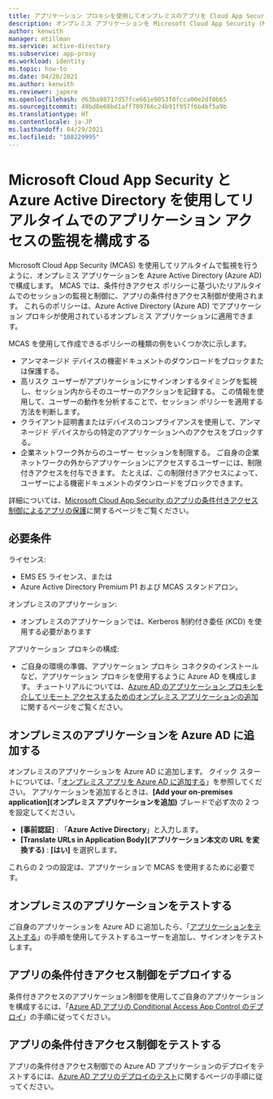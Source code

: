 ```yaml
---
title: アプリケーション プロキシを使用してオンプレミスのアプリを Cloud App Security と統合する - Azure Active Directory
description: オンプレミス アプリケーションを Microsoft Cloud App Security (MCAS) と連携するように Azure Active Directory で構成します。 MCAS のアプリの条件付きアクセス制御を使用して、条件付きアクセス ポリシーに基づいてセッションをリアルタイムで監視および制御します。 これらのポリシーは、Azure Active Directory (Azure AD) でアプリケーション プロキシが使用されているオンプレミス アプリケーションに適用できます。
author: kenwith
manager: mtillman
ms.service: active-directory
ms.subservice: app-proxy
ms.workload: identity
ms.topic: how-to
ms.date: 04/28/2021
ms.author: kenwith
ms.reviewer: japere
ms.openlocfilehash: d63ba98717d57fce661e9053f0fcca00e2df0b65
ms.sourcegitcommit: 49bd8e68bd1aff789766c24b91f957f6b4bf5a9b
ms.translationtype: HT
ms.contentlocale: ja-JP
ms.lasthandoff: 04/29/2021
ms.locfileid: "108229995"
---
```

# <a name="configure-real-time-application-access-monitoring-with-microsoft-cloud-app-security-and-azure-active-directory"></a>Microsoft Cloud App Security と Azure Active Directory を使用してリアルタイムでのアプリケーション アクセスの監視を構成する
Microsoft Cloud App Security (MCAS) を使用してリアルタイムで監視を行うように、オンプレミス アプリケーションを Azure Active Directory (Azure AD) で構成します。 MCAS では、条件付きアクセス ポリシーに基づいたリアルタイムでのセッションの監視と制御に、アプリの条件付きアクセス制御が使用されます。 これらのポリシーは、Azure Active Directory (Azure AD) でアプリケーション プロキシが使用されているオンプレミス アプリケーションに適用できます。

MCAS を使用して作成できるポリシーの種類の例をいくつか次に示します。

- アンマネージド デバイスの機密ドキュメントのダウンロードをブロックまたは保護する。
- 高リスク ユーザーがアプリケーションにサインオンするタイミングを監視し、セッション内からそのユーザーのアクションを記録する。 この情報を使用して、ユーザーの動作を分析することで、セッション ポリシーを適用する方法を判断します。
- クライアント証明書またはデバイスのコンプライアンスを使用して、アンマネージド デバイスからの特定のアプリケーションへのアクセスをブロックする。
- 企業ネットワーク外からのユーザー セッションを制限する。 ご自身の企業ネットワークの外からアプリケーションにアクセスするユーザーには、制限付きアクセスを付与できます。 たとえば、この制限付きアクセスによって、ユーザーによる機密ドキュメントのダウンロードをブロックできます。

詳細については、[Microsoft Cloud App Security のアプリの条件付きアクセス制御によるアプリの保護](/cloud-app-security/proxy-intro-aad)に関するページをご覧ください。

## <a name="requirements"></a>必要条件

ライセンス: 

- EMS E5 ライセンス、または 
- Azure Active Directory Premium P1 および MCAS スタンドアロン。

オンプレミスのアプリケーション: 

- オンプレミスのアプリケーションでは、Kerberos 制約付き委任 (KCD) を使用する必要があります

アプリケーション プロキシの構成: 

- ご自身の環境の準備、アプリケーション プロキシ コネクタのインストールなど、アプリケーション プロキシを使用するように Azure AD を構成します。 チュートリアルについては、[Azure AD のアプリケーション プロキシを介してリモート アクセスするためのオンプレミス アプリケーションの追加](../app-proxy/application-proxy-add-on-premises-application.md)に関するページをご覧ください。 

## <a name="add-on-premises-application-to-azure-ad"></a>オンプレミスのアプリケーションを Azure AD に追加する

オンプレミスのアプリケーションを Azure AD に追加します。 クイック スタートについては、「[オンプレミス アプリを Azure AD に追加する](../app-proxy/application-proxy-add-on-premises-application.md#add-an-on-premises-app-to-azure-ad)」を参照してください。 アプリケーションを追加するときは、**[Add your on-premises application]\(オンプレミス アプリケーションを追加\)** ブレードで必ず次の 2 つを設定してください。

- **[事前認証]** : 「**Azure Active Directory**」と入力します。
- **[Translate URLs in Application Body]\(アプリケーション本文の URL を変換する\)** : **[はい]** を選択します。

これらの 2 つの設定は、アプリケーションで MCAS を使用するために必要です。

## <a name="test-the-on-premises-application"></a>オンプレミスのアプリケーションをテストする

ご自身のアプリケーションを Azure AD に追加したら、「[アプリケーションをテストする](../app-proxy/application-proxy-add-on-premises-application.md#test-the-application)」の手順を使用してテストするユーザーを追加し、サインオンをテストします。 

## <a name="deploy-conditional-access-app-control"></a>アプリの条件付きアクセス制御をデプロイする

条件付きアクセスのアプリケーション制御を使用してご自身のアプリケーションを構成するには、「[Azure AD アプリの Conditional Access App Control のデプロイ](/cloud-app-security/proxy-deployment-aad)」の手順に従ってください。


## <a name="test-conditional-access-app-control"></a>アプリの条件付きアクセス制御をテストする

アプリの条件付きアクセス制御での Azure AD アプリケーションのデプロイをテストするには、[Azure AD アプリのデプロイのテスト](/cloud-app-security/proxy-deployment-aad)に関するページの手順に従ってください。





